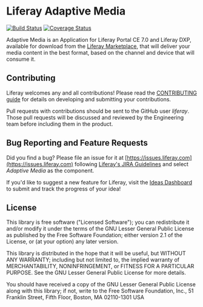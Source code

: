 # Liferay Adaptive Media

[![Build Status](https://travis-ci.org/liferay/com-liferay-adaptive-media.svg?branch=master)](https://travis-ci.org/liferay/com-liferay-adaptive-media)
[![Coverage Status](https://coveralls.io/repos/github/liferay/com-liferay-adaptive-media/badge.svg?branch=ee-7.0.x-travis)](https://coveralls.io/github/liferay/com-liferay-adaptive-media?branch=ee-7.0.x-travis)

Adaptive Media is an Application for Liferay Portal CE 7.0 and Liferay DXP, available for download from the [Liferay Marketplace](https://web.liferay.com/marketplace),  that will deliver your media content in the best format, based on the channel and device that will consume it.

## Contributing
Liferay welcomes any and all contributions! Please read the [CONTRIBUTING guide](https://github.com/liferay/liferay-portal/blob/master/CONTRIBUTING.markdown) for details on developing and submitting your contributions.

Pull requests with contributions should be sent to the GitHub user *liferay*. Those pull requests will be discussed and reviewed by the Engineering team before including them in the product.

## Bug Reporting and Feature Requests
Did you find a bug? Please file an issue for it at [https://issues.liferay.com](https://issues.liferay.com) following [Liferay's JIRA Guidelines](http://www.liferay.com/community/wiki/-/wiki/Main/JIRA) and select *Adaptive Media* as the component.

If you'd like to suggest a new feature for Liferay, visit the [Ideas Dashboard](https://dev.liferay.com/participate/ideas) to submit and track the progress of your idea!


## License
This library is free software ("Licensed Software"); you can redistribute it and/or modify it under the terms of the GNU Lesser General Public License as published by the Free Software Foundation; either version 2.1 of the License, or (at your option) any later version.

This library is distributed in the hope that it will be useful, but WITHOUT ANY WARRANTY; including but not limited to, the implied warranty of MERCHANTABILITY, NONINFRINGEMENT, or FITNESS FOR A PARTICULAR PURPOSE. See the GNU Lesser General Public License for more details.

You should have received a copy of the GNU Lesser General Public License along with this library; if not, write to the Free Software Foundation, Inc., 51 Franklin Street, Fifth Floor, Boston, MA 02110-1301 USA